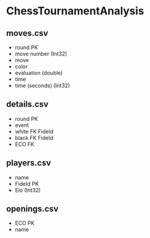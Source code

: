 # ChessTournamentAnalysis
## moves.csv
- round PK
- move number (Int32)
- move
- color
- evaluation (double)
- time
- time (seconds) (Int32)

## details.csv
- round PK
- event
- white FK FideId
- black FK FideId
- ECO FK

## players.csv
- name
- FideId PK
- Elo (Int32)

## openings.csv
- ECO PK
- name
